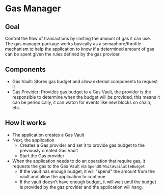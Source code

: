 # Gas Manager

## Goal

Control the flow of transactions by limiting the amount of gas it can use. The gas manager package works basically as a semaphore/throttle mechanism to help the application to know if a determined amount of gas can be spent given the rules defined by the gas provider.

## Components

- Gas Vault: Stores gas budget and allow external components to request it
- Gas Provider: Provides gas budget to a Gas Vault, the provider is the responsible to determine when the budget will be provided, this means it can be periodically, it can watch for events like new blocks on chain, etc.

## How it works

- The application creates a Gas Vault
- Next, the application
  - Creates a Gas provider and set it to provide gas budget to the previously created Gas Vault
  - Start the Gas provider
- When the application needs to do an operation that require gas, it requests the gas to the Gas Vault via `SpendOrWaitAvailableBudget`
  - If the vault has enough budget, it will "spend" the amount from the vault and allow the application to continue.
  - If the vault doesn't have enough budget, it will wait until the budget is provided by the gas provider and the application will hang.

